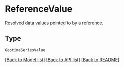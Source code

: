 # ReferenceValue

Resolved data values pointed to by a reference.

## Type
```python
GeotimeSeriesValue
```


[[Back to Model list]](../../../README.md#models-v1-link) [[Back to API list]](../../../README.md#documentation-for-api-endpoints) [[Back to README]](../../../README.md)
